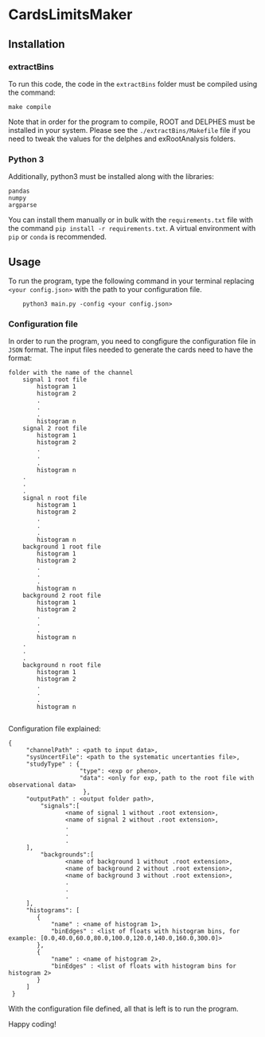 # CardsLimitsMaker

## Installation

### extractBins
To run this code, the code in the `extractBins` folder must be compiled using the command:

```
make compile
```
Note that in order for the program to compile, ROOT and DELPHES must be installed in your system. Please see the `./extractBins/Makefile` file if you need to tweak the values for the delphes and exRootAnalysis folders. 

### Python 3

Additionally, python3 must be installed along with the libraries:

```
pandas
numpy
argparse
```

You can install them manually or in bulk with the `requirements.txt` file with the command `pip install -r requirements.txt`. A virtual environment with `pip` or `conda` is recommended.



## Usage

To run the program, type the following command in your terminal replacing `<your config.json>` with the path to your configuration file.

```
    python3 main.py -config <your config.json> 

```

### Configuration file

In order to run the program, you need to congfigure the configuration file in `JSON` format. 
The input files needed to generate the cards need to have the format:
```
folder with the name of the channel
	signal 1 root file
		histogram 1
		histogram 2
		.
		.
		.
		histogram n
	signal 2 root file
		histogram 1
		histogram 2
		.
		.
		.
		histogram n
	.
	.
	.
	signal n root file
		histogram 1
		histogram 2
		.
		.
		.
		histogram n
	background 1 root file
		histogram 1
		histogram 2
		.
		.
		.
		histogram n
	background 2 root file
		histogram 1
		histogram 2
		.
		.
		.
		histogram n
	.
	.
	.
	background n root file
		histogram 1
		histogram 2
		.
		.
		.
		histogram n
	
```
Configuration file explained:

```
{
     "channelPath" : <path to input data>,
     "sysUncertFile": <path to the systematic uncertanties file>,
     "studyType" : {
		 			"type": <exp or pheno>, 
	 				"data": <only for exp, path to the root file with observational data>
					 },
     "outputPath" : <output folder path>,
         "signals":[
				<name of signal 1 without .root extension>,
				<name of signal 2 without .root extension>,
				.
				.
				.
     ],
         "backgrounds":[
				<name of background 1 without .root extension>,
				<name of background 2 without .root extension>,
				<name of background 3 without .root extension>,
				.
				.
				.
     ],
     "histograms": [
		{
			"name" : <name of histogram 1>, 
			"binEdges" : <list of floats with histogram bins, for example: [0.0,40.0,60.0,80.0,100.0,120.0,140.0,160.0,300.0]>
		},
		{
			"name" : <name of histogram 2>, 
			"binEdges" : <list of floats with histogram bins for histogram 2>
		}
     ]
 }

```

With the configuration file defined, all that is left is to run the program.

Happy coding! 

